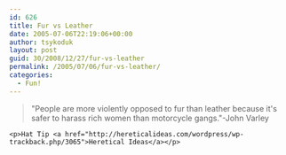```yaml
---
id: 626
title: Fur vs Leather
date: 2005-07-06T22:19:06+00:00
author: tsykoduk
layout: post
guid: 30/2008/12/27/fur-vs-leather
permalink: /2005/07/06/fur-vs-leather/
categories:
  - Fun!
---
```

<blockquote>"People are more violently opposed to fur than leather because it's safer to harass rich women than motorcycle gangs."-John Varley</blockquote>

	<p>Hat Tip <a href="http://hereticalideas.com/wordpress/wp-trackback.php/3065">Heretical Ideas</a></p>